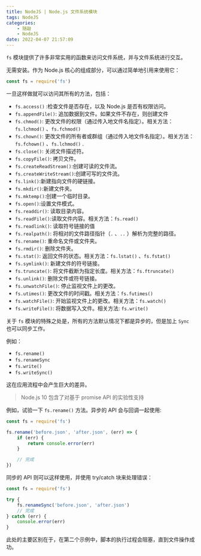 ```yaml
---
title: NodeJS | Node.js 文件系统模块
tags: NodeJS
categories:
    - 随敲
    - NodeJS
date: 2022-04-07 21:57:09
---
```


`fs` 模块提供了许多非常实用的函数来访问文件系统，并与文件系统进行交互。

无需安装。作为 Node.js 核心的组成部分，可以通过简单地引用来使用它：

```js
const fs = require('fs')
```

一旦这样做就可以访问其所有的方法，包括：

-   `fs.access()` :检查文件是否存在，以及 Node.js 是否有权限访问。
-   `fs.appendFile()`: 追加数据到文件。如果文件不存在，则创建文件
-   `fs.chmod()`: 更改文件的权限（通过传入地文件名指定）。相关方法：`fs.lchmod()` 、`fs.fchmod()`
-   `fs.chown()`: 更改文件的所有者或群组（通过传入地文件名指定）。相关方法：`fs.fchown()` 、`fs.lchmod()` .
-   `fs.close()`: 关闭文件描述符。
-   `fs.copyFile()`: 拷贝文件。
-   `fs.createReadStream()`:创建可读的文件流。
-   `fs.createWriteStream()`:创建可写的文件流。
-   `fs.link()`:新建指向文件的硬链接。
-   `fs.mkdir()`:新建文件夹。
-   `fs.mktemp()`:创建一个临时目录。
-   `fs.open()`:设置文件模式。
-   `fs.readdir()`: 读取目录内容。
-   `fs.readFile()`:读取文件内容。相关方法：`fs.read()`
-   `fs.readlink()`: 读取符号链接的值
-   `fs.realpath()`: 将相对的文件路径指针（`.` 、`..` ）解析为完整的路径。
-   `fs.rename()`: 重命名文件或文件夹。
-   `fs.rmdir()`: 删除文件夹。
-   `fs.stat()`: 返回文件的状态。相关方法：`fs.lstat()` 、`fs.fstat()`
-   `fs.symlink()`: 新建文件的符号链接。
-   `fs.truncate()`: 将文件截断为指定长度。相关方法：`fs.ftruncate()`
-   `fs.unlink()`: 删除文件或符号链接。
-   `fs.unwatchFile()`: 停止监视文件上的更改。
-   `fs.utimes()`: 更改文件的时间戳。相关方法：`fs.futimes()`
-   `fs.watchFile()`: 开始监视文件上的更改。相关方法：`fs.watch()`
-   `fs.writeFile()`: 将数据写入文件。相关方法: `fs.write()`
<!-- 这么些API敲了也记不住 -->

关于 `fs` 模块的特殊之处是，所有的方法默认情况下都是异步的，但是加上 `Sync` 也可以同步工作。

例如：

-   `fs.rename()`
-   `fs.renameSync`
-   `fs.write()`
-   `fs.writeSync()`

这在应用流程中会产生巨大的差异。

> Node.js 10 包含了对基于 promise API 的实验性支持

例如，试验一下 `fs.rename()` 方法。异步的 API 会与回调一起使用:

```js
const fs = require('fs')

fs.rename('before.json', 'after.json', (err) => {
    if (err) {
        return console.error(err)
    }

    // 完成
})
```

同步的 API 则可以这样使用，并使用 try/catch 块来处理错误：

```js
const fs = require('fs')

try {
    fs.renameSync('before.json', 'after.json')
    // 完成
} catch (err) {
    console.error(err)
}
```

此处的主要区别在于，在第二个示例中，脚本的执行过程会阻塞，直到文件操作成功。
